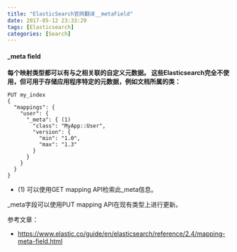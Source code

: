```yaml
---
title: "ElasticSearch官网翻译__metaField"
date: 2017-05-12 23:33:29
tags: [Elasticsearch]
categories: [Search]
---
```


#### _meta field

<b>
每个映射类型都可以有与之相关联的自定义元数据。 这些Elasticsearch完全不使用，但可用于存储应用程序特定的元数据，例如文档所属的类：
</b>

```
PUT my_index
{
  "mappings": {
    "user": {
      "_meta": { (1)
        "class": "MyApp::User",
        "version": {
          "min": "1.0",
          "max": "1.3"
        }
      }
    }
  }
}
```

- (1) 可以使用GET mapping API检索此_meta信息。

_meta字段可以使用PUT mapping API在现有类型上进行更新。

参考文章：

- https://www.elastic.co/guide/en/elasticsearch/reference/2.4/mapping-meta-field.html

